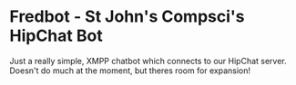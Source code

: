 # Fredbot - St John's Compsci's HipChat Bot

Just a really simple, XMPP chatbot which connects to our HipChat server.
Doesn't do much at the moment, but theres room for expansion!
